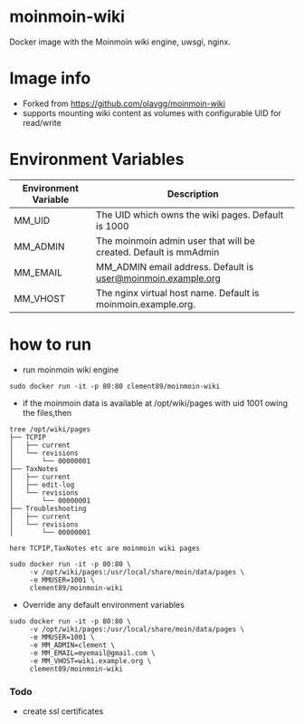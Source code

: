 moinmoin-wiki
=============

Docker image with the Moinmoin wiki engine, uwsgi, nginx.

# Image info
* Forked from https://github.com/olavgg/moinmoin-wiki
* supports mounting wiki content as volumes with configurable UID for read/write

# Environment Variables

Environment Variable | Description
-------------------- | ------------
MM_UID | The UID which owns the wiki pages. Default is 1000
MM_ADMIN | The moinmoin admin user that will be created. Default is mmAdmin
MM_EMAIL | MM_ADMIN email address. Default is user@moinmoin.example.org
MM_VHOST | The nginx virtual host name. Default is moinmoin.example.org.

# how to run

* run moinmoin wiki engine
```
sudo docker run -it -p 80:80 clement89/moinmoin-wiki
``` 
* if the moinmoin data is available at /opt/wiki/pages with uid 1001 owing the files,then
```
tree /opt/wiki/pages
├── TCPIP
│   ├── current
│   └── revisions
│       └── 00000001
├── TaxNotes
│   ├── current
│   ├── edit-log
│   └── revisions
│       └── 00000001
├── Troubleshooting
│   ├── current
│   └── revisions
│       └── 00000001

here TCPIP,TaxNotes etc are moinmoin wiki pages

sudo docker run -it -p 80:80 \
     -v /opt/wiki/pages:/usr/local/share/moin/data/pages \
     -e MMUSER=1001 \
     clement89/moinmoin-wiki
``` 
* Override any default environment variables
```
sudo docker run -it -p 80:80 \
     -v /opt/wiki/pages:/usr/local/share/moin/data/pages \
     -e MMUSER=1001 \
     -e MM_ADMIN=clement \
     -e MM_EMAIL=myemail@gmail.com \
     -e MM_VHOST=wiki.example.org \
     clement89/moinmoin-wiki
``` 


### Todo
* create ssl certificates 
